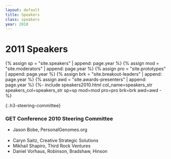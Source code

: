 ```yaml
---
layout: default
title: Speakers
class: speakers
year: 2010
---
```


# 2011 Speakers

{% assign sp = "site.speakers" | append: page.year %}
{% assign mod = "site.moderators" | append: page.year %}
{% assign pro = "site.prototypes" | append: page.year %}
{% assign brk = "site.breakout-leaders" | append: page.year %}
{% assign awd = "site.awards-presenters" | append: page.year %}
{%- include speakers2010.html col_name=speakers_str speakers_col=speakers_str sp=sp mod=mod pro=pro brk=brk awd=awd -%}



{:.h3-steering-committee}
### GET Conference 2010 Steering Committee

<ul class="steering-committee">
  <li>Jason Bobe, PersonalGenomes.org</li><br>
  <li>Caryn Saitz, Creative Strategic Solutions</li>
  <li>Mikhail Shapiro, Third Rock Ventures</li>
  <li>Daniel Vorhaus, Robinson, Bradshaw, Hinson</li>
</ul>
